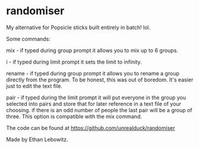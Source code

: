 # randomiser
My alternative for Popsicle sticks built entirely in batch! lol.

Some commands:

mix - if typed during group prompt it allows you to mix up to 6 groups.

i - if typed during limit prompt it sets the limit to infinity.

rename - if typed during group prompt it allows you to rename a group directly from the program. To be honest, this was out of boredom. It's easier just to edit the text file.

pair - if typed during the limit prompt it will put everyone in the group you selected into pairs and store that for later reference in a text file of your choosing.
if there is an odd number of people the last pair will be a group of three. This option is compatible with the mix command.


The code can be found at https://github.com/unrealduck/randomiser

Made by Ethan Lebowitz.
